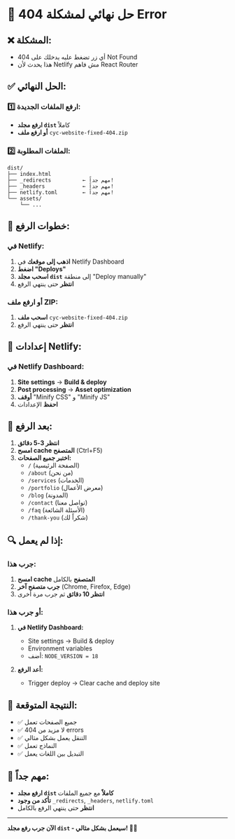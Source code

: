 # 🎯 حل نهائي لمشكلة 404 Error

## ❌ **المشكلة:**
- أي زر تضغط عليه يدخلك على 404 Not Found
- هذا يحدث لأن Netlify مش فاهم React Router

## ✅ **الحل النهائي:**

### **1️⃣ ارفع الملفات الجديدة:**
- **ارفع مجلد `dist`** كاملاً
- **أو ارفع ملف** `cyc-website-fixed-404.zip`

### **2️⃣ الملفات المطلوبة:**
```
dist/
├── index.html
├── _redirects          ← مهم جداً!
├── _headers            ← مهم جداً!
├── netlify.toml        ← مهم جداً!
└── assets/
    └── ...
```

## 🚀 **خطوات الرفع:**

### **في Netlify:**
1. **اذهب إلى موقعك** في Netlify Dashboard
2. **اضغط "Deploys"**
3. **اسحب مجلد `dist`** إلى منطقة "Deploy manually"
4. **انتظر** حتى ينتهي الرفع

### **أو ارفع ملف ZIP:**
1. **اسحب ملف** `cyc-website-fixed-404.zip`
2. **انتظر** حتى ينتهي الرفع

## 🔧 **إعدادات Netlify:**

### **في Netlify Dashboard:**
1. **Site settings** → **Build & deploy**
2. **Post processing** → **Asset optimization**
3. **أوقف** "Minify CSS" و "Minify JS"
4. **احفظ** الإعدادات

## 🎯 **بعد الرفع:**
1. **انتظر 3-5 دقائق**
2. **امسح cache المتصفح** (Ctrl+F5)
3. **اختبر جميع الصفحات:**
   - `/` (الصفحة الرئيسية)
   - `/about` (من نحن)
   - `/services` (الخدمات)
   - `/portfolio` (معرض الأعمال)
   - `/blog` (المدونة)
   - `/contact` (تواصل معنا)
   - `/faq` (الأسئلة الشائعة)
   - `/thank-you` (شكراً لك)

## 🔍 **إذا لم يعمل:**

### **جرب هذا:**
1. **امسح cache المتصفح** بالكامل
2. **جرب متصفح آخر** (Chrome, Firefox, Edge)
3. **انتظر 10 دقائق** ثم جرب مرة أخرى

### **أو جرب هذا:**
1. **في Netlify Dashboard:**
   - Site settings → Build & deploy
   - Environment variables
   - أضف: `NODE_VERSION = 18`

2. **أعد الرفع:**
   - Trigger deploy → Clear cache and deploy site

## 🎉 **النتيجة المتوقعة:**
- ✅ جميع الصفحات تعمل
- ✅ لا مزيد من 404 errors
- ✅ التنقل يعمل بشكل مثالي
- ✅ النماذج تعمل
- ✅ التبديل بين اللغات يعمل

## 🚨 **مهم جداً:**
- **ارفع مجلد `dist` كاملاً** مع جميع الملفات
- **تأكد من وجود** `_redirects`, `_headers`, `netlify.toml`
- **انتظر** حتى ينتهي الرفع بالكامل

---
**الآن جرب رفع مجلد `dist` - سيعمل بشكل مثالي! 🚀✨**







